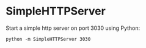 # SimpleHTTPServer

Start a simple http server on port 3030 using Python:

```shell
python -m SimpleHTTPServer 3030
```
